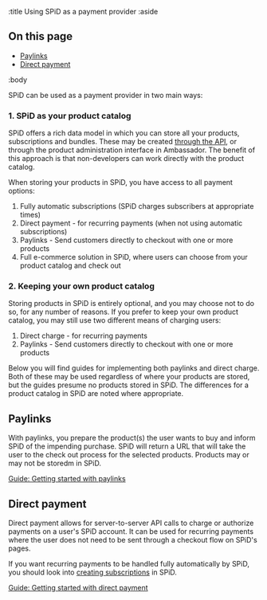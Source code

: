 :title Using SPiD as a payment provider
:aside

## On this page

- [Paylinks](#paylinks)
- [Direct payment](#direct-payment)

:body

SPiD can be used as a payment provider in two main ways:

### 1. SPiD as your product catalog

SPiD offers a rich data model in which you can store all your products,
subscriptions and bundles. These may be created
[through the API](/endpoints/POST/product/), or through the product
administration interface in Ambassador. The benefit of this approach is that
non-developers can work directly with the product catalog.

When storing your products in SPiD, you have access to all payment options:

1. Fully automatic subscriptions (SPiD charges subscribers at appropriate times)
2. Direct payment - for recurring payments (when not using automatic
   subscriptions)
3. Paylinks - Send customers directly to checkout with one or more products
4. Full e-commerce solution in SPiD, where users can choose from your product
   catalog and check out

### 2. Keeping your own product catalog

Storing products in SPiD is entirely optional, and you may choose not to do so,
for any number of reasons. If you prefer to keep your own product catalog, you
may still use two different means of charging users:

1. Direct charge - for recurring payments
2. Paylinks - Send customers directly to checkout with one or more products

Below you will find guides for implementing both paylinks and direct charge.
Both of these may be used regardless of where your products are stored, but the
guides presume no products stored in SPiD. The differences for a product catalog
in SPiD are noted where appropriate.

## Paylinks

With paylinks, you prepare the product(s) the user wants to buy and inform SPiD
of the impending purchase. SPiD will return a URL that will take the user to the
check out process for the selected products. Products may or may not be storedm
in SPiD.

[Guide: Getting started with paylinks](/getting-started-with-paylinks/)

## Direct payment

Direct payment allows for server-to-server API calls to charge or authorize
payments on a user's SPiD account. It can be used for recurring payments where
the user does not need to be sent through a checkout flow on SPiD's pages.

If you want recurring payments to be handled fully automatically by SPiD, you
should look into [creating subscriptions](/endpoints/POST/product/) in SPiD.

[Guide: Getting started with direct payment](/getting-started-with-direct-payment/)
